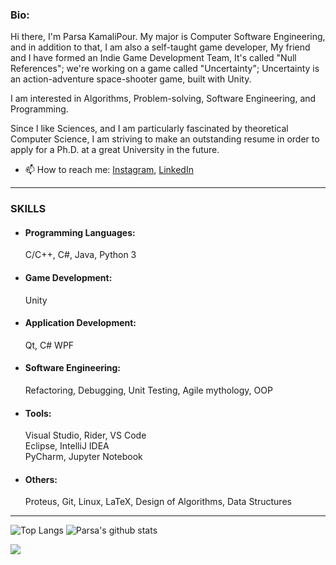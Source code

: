 ### Bio:

Hi there, I'm Parsa KamaliPour. My major is Computer Software Engineering, and in addition to that, I am also a self-taught game developer, My friend and I have formed an Indie Game Development Team, It's called "Null References"; we're working on a game called "Uncertainty"; Uncertainty is an action-adventure space-shooter game, built with Unity.

I am interested in Algorithms, Problem-solving, Software Engineering, and Programming.

Since I like Sciences, and I am particularly fascinated by theoretical Computer Science, I am striving to make an outstanding resume in order to apply for a Ph.D. at a great University in the future.


- 📫 How to reach me: [Instagram](https://www.instagram.com/benymax.parsa.public), [LinkedIn](https://www.linkedin.com/in/parsakamalipour)

---
  
### SKILLS 
- #### Programming Languages:
  C/C++, C#, Java, Python 3
  
- #### Game Development:
  Unity
  
- #### Application Development:
  Qt, C# WPF
  
- #### Software Engineering:
  Refactoring, Debugging, Unit Testing, Agile mythology, OOP
  
- #### Tools:
  Visual Studio, Rider, VS Code  
  Eclipse, IntelliJ IDEA  
  PyCharm, Jupyter Notebook
  
- #### Others:
  Proteus, Git, Linux, LaTeX, Design of Algorithms, Data Structures

---

![Top Langs](https://github-readme-stats.vercel.app/api/top-langs/?username=benymaxparsa&theme=dracula&exclude_repo=One-of-a-Kind,Bull-Cow-Game-UE4,My-Playground-Unreal-Engine,Intro-to-GameDev)
![Parsa's github stats](https://github-readme-stats.vercel.app/api?username=benymaxparsa&count_private=true&show_icons=true&theme=dracula)

![](https://visitor-badge.glitch.me/badge?page_id=benymaxparsa.benymaxparsa)

<!--
**benymaxparsa/benymaxparsa** is a ✨ _special_ ✨ repository because its `README.md` (this file) appears on your GitHub profile.

Here are some ideas to get you started:

- 🔭 I’m currently working on ...
- 🌱 I’m currently learning ...
- 👯 I’m looking to collaborate on ...
- 🤔 I’m looking for help with ...
- 💬 Ask me about ...
- 📫 How to reach me: ...
- 😄 Pronouns: ...
- ⚡ Fun fact: ...
-->

